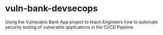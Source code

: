 # vuln-bank-devsecops
Using the Vulnerable Bank App project to teach Engineers how to automate security testing of vulnerable applications in the CI/CD Pipeline.
